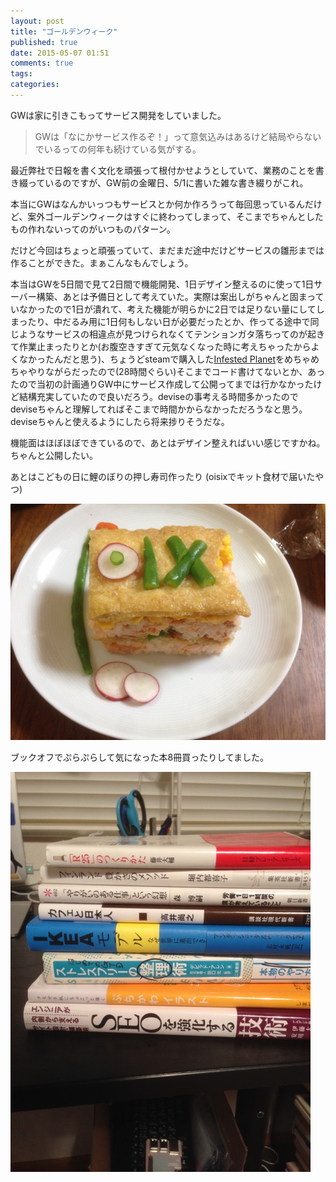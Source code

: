 ```yaml
---
layout: post
title: "ゴールデンウィーク"
published: true
date: 2015-05-07 01:51
comments: true
tags: 
categories: 
---
```


GWは家に引きこもってサービス開発をしていました。

> GWは「なにかサービス作るぞ！」って意気込みはあるけど結局やらないでいるっての何年も続けている気がする。

最近弊社で日報を書く文化を頑張って根付かせようとしていて、業務のことを書き綴っているのですが、GW前の金曜日、5/1に書いた雑な書き綴りがこれ。

本当にGWはなんかいっつもサービスとか何か作ろうって毎回思っているんだけど、案外ゴールデンウィークはすぐに終わってしまって、そこまでちゃんとしたもの作れないってのがいつものパターン。

だけど今回はちょっと頑張っていて、まだまだ途中だけどサービスの雛形までは作ることができた。まぁこんなもんでしょう。

本当はGWを5日間で見て2日間で機能開発、1日デザイン整えるのに使って1日サーバー構築、あとは予備日として考えていた。実際は案出しがちゃんと固まっていなかったので1日が潰れて、考えた機能が明らかに2日では足りない量にしてしまったり、中だるみ用に1日何もしない日が必要だったとか、作ってる途中で同じようなサービスの相違点が見つけられなくてテンションガタ落ちってのが起きて作業止まったりとか(お腹空きすぎて元気なくなった時に考えちゃったからよくなかったんだと思う)、ちょうどsteamで購入した[Infested Planet](http://store.steampowered.com/app/204530)をめちゃめちゃやりながらだったので(28時間ぐらい)そこまでコード書けてないとか、あったので当初の計画通りGW中にサービス作成して公開ってまでは行かなかったけど結構充実していたので良いだろう。deviseの事考える時間多かったのでdeviseちゃんと理解してればそこまで時間かからなかっただろうなと思う。deviseちゃんと使えるようにしたら将来捗りそうだな。

機能面はほぼほぼできているので、あとはデザイン整えればいい感じですかね。ちゃんと公開したい。


あとはこどもの日に鯉のぼりの押し寿司作ったり
(oisixでキット食材で届いたやつ)

![IMG_3494.jpg](/images/2015/05/07/IMG_3494.jpg)


ブックオフでぷらぷらして気になった本8冊買ったりしてました。

![IMG_3496.jpg](/images/2015/05/07/IMG_3496.jpg)
